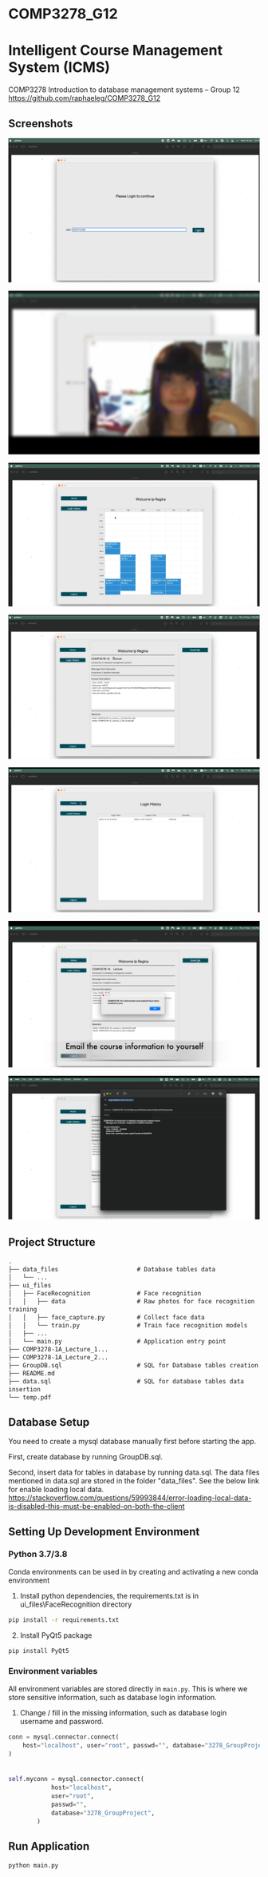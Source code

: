 # COMP3278_G12


# Intelligent Course Management System (ICMS)

COMP3278 Introduction to database management systems – Group 12  
https://github.com/raphaeleg/COMP3278_G12

## Screenshots
![login](./docs/login.png)

![face_recog](./docs/face_recog.png)

![home_1](./docs/home_1.png)

![home_2](./docs/home_2.png)

![login_history](./docs/login_history.png)

![email_noti](./docs/email_noti.png)

![email_content](./docs/email_content.png)


## Project Structure

    .
    ├── data_files                      # Database tables data
    │   └── ...
    ├── ui_files
    │   ├── FaceRecognition             # Face recognition
    │   │   ├── data                    # Raw photos for face recognition training
    │   │   ├── face_capture.py         # Collect face data
    │   │   └── train.py                # Train face recognition models
    │   ├── ...
    │   └── main.py                     # Application entry point
    ├── COMP3278-1A_Lecture_1...
    ├── COMP3278-1A_Lecture_2...
    ├── GroupDB.sql                     # SQL for Database tables creation
    ├── README.md
    ├── data.sql                        # SQL for database tables data insertion
    └── temp.pdf

## Database Setup

You need to create a mysql database manually first before starting the app.

First, create database by running GroupDB.sql.

Second, insert data for tables in database by running data.sql. The data files mentioned in data.sql are stored in the folder "data_files". See the below link for enable loading local data.  
https://stackoverflow.com/questions/59993844/error-loading-local-data-is-disabled-this-must-be-enabled-on-both-the-client

## Setting Up Development Environment

### Python 3.7/3.8
Conda environments can be used in by creating and activating a new conda environment  
1. Install python dependencies, the requirements.txt is in ui_files\FaceRecognition directory

```bash
pip install -r requirements.txt
```

2. Install PyQt5 package

```bash
pip install PyQt5
```

### Environment variables

All environment variables are stored directly in `main.py`.
This is where we store sensitive information, such as database login information.

1. Change / fill in the missing information, such as database login username and password.
```py
conn = mysql.connector.connect(
    host="localhost", user="root", passwd="", database="3278_GroupProject"
)


self.myconn = mysql.connector.connect(
            host="localhost",
            user="root",
            passwd="",
            database="3278_GroupProject",
        )
```

## Run Application
```bash
python main.py
```

